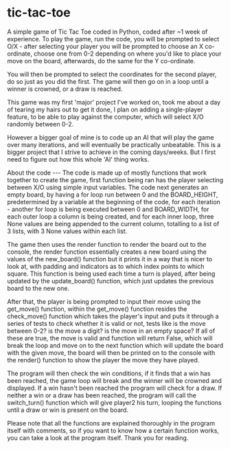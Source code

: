 # tic-tac-toe


A simple game of Tic Tac Toe coded in Python, coded after ~1 week of experience.
To play the game, run the code, you will be prompted to select O/X -
after selecting your player you will be prompted to choose an X co-ordinate, choose one from 0-2
depending on where you'd like to place your move on the board, afterwards, do the same for the Y co-ordinate.

You will then be prompted to select the coordinates for the second player, do so just as you did the first.
The game will then go on in a loop until a winner is crowned, or a draw is reached.

This game was my first 'major' project I've worked on, took me about a day of tearing my hairs out to get it done, I
plan on adding a single-player feature, to be able to play against the computer, which will select X/O randomly between 0-2.

However a bigger goal of mine is to code up an AI that will play the game over many iterations, and will eventually be practically unbeatable.
This is a bigger project that I strive to achieve in the coming days/weeks. But I first need to figure out
how this whole 'AI' thing works.

About the code ---
The code is made up of mostly functions that work together to create the game, first function being ran
has the player selecting between X/O using simple input variables.
The code next generates an empty board, by having a for loop run between 0 and the BOARD_HEIGHT,
predetermined by a variable at the beginning of the code, for each iteration - another for loop is being executed
between 0 and BOARD_WIDTH, for each outer loop a column is being created, and for each inner loop, three None values
are being appended to the current column, totalling to a list of 3 lists, with 3 None values within each list.

The game then uses the render function to render the board out to the console, the render function essentially creates
a new board using the values of the new_board() function but it prints it in a way that is nicer to look at, with padding
and indicators as to which index points to which square. This function is being used each time a turn is played, after being
updated by the update_board() function, which just updates the previous board to the new one.

After that, the player is being prompted to input their move using the get_move() function, within the get_move() function resides the check_move()
function which takes the player's input and puts it through a series of tests to check whether it is valid or not, tests like
is the move between 0-2? is the move a digit? is the move in an empty space? If all of these are true, the move is valid and function will return False,
which will break the loop and move on to the next function which will update the board with the given move, the board will then be printed on to the console
with the render() function to show the player the move they have played.

The program will then check the win conditions, if it finds that a win has been reached, the game loop will break and the winner will be crowned and displayed.
If a win hasn't been reached the program will check for a draw. If neither a win or a draw has been reached, the program will call the switch_turn() function
which will give player2 his turn, looping the functions until a draw or win is present on the board.

Please note that all the functions are explained thoroughly in the program itself with comments, so if you want to know how a certain function works,
you can take a look at the program itself.
Thank you for reading.
